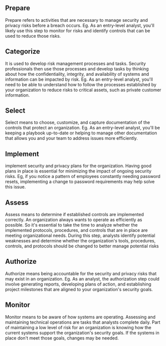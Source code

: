 ## Prepare
Prepare refers to activities that are necessary to manage security and privacy risks before a breach occurs. 
Eg. As an entry-level analyst, you'll likely use this step to monitor for risks and identify controls that can be used to reduce those risks.

## Categorize 
It is used to develop risk management processes and tasks. Security professionals then use those processes and develop tasks by thinking about how the confidentiality, integrity, and availability of systems and information can be impacted by risk. 
Eg. As an entry-level analyst, you'll need to be able to understand how to follow the processes established by your organization to reduce risks to critical assets, such as private customer information.

## Select
Select means to choose, customize, and capture documentation of the controls that protect an organization. 
Eg. As an entry-level analyst, you'll be keeping a playbook up-to-date or helping to manage other documentation that allows you and your team to address issues more efficiently.

## Implement
implement security and privacy plans for the organization. Having good plans in place is essential for minimizing the impact of ongoing security risks. 
Eg, if you notice a pattern of employees constantly needing password resets, implementing a change to password requirements may help solve this issue.

## Assess 
Assess means to determine if established controls are implemented correctly. An organization always wants to operate as efficiently as possible. So it's essential to take the time to analyze whether the implemented protocols, procedures, and controls that are in place are meeting organizational needs. During this step, analysts identify potential weaknesses and determine whether the organization's tools, procedures, controls, and protocols should be changed to better manage potential risks

## Authorize 
Authorize means being accountable for the security and privacy risks that may exist in an organization. 
Eg. As an analyst, the authorization step could involve generating reports, developing plans of action, and establishing project milestones that are aligned to your organization's security goals.

## Monitor
Monitor means to be aware of how systems are operating. Assessing and maintaining technical operations are tasks that analysts complete daily. Part of maintaining a low level of risk for an organization is knowing how the current systems support the organization's security goals. If the systems in place don't meet those goals, changes may be needed.